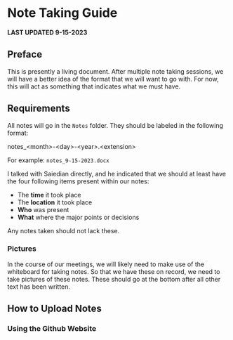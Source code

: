 # Note Taking Guide

**LAST UPDATED 9-15-2023**

## Preface

This is presently a living document. After multiple note taking sessions, we will have a better idea of the format that we will want to go with. For now, this will act as something that indicates what we must have.

## Requirements
All notes will go in the `Notes` folder. They should be labeled in the following format:

notes_\<month\>-\<day\>-\<year\>.\<extension\>

For example: `notes_9-15-2023.docx`

I talked with Saiedian directly, and he indicated that we should at least have the four following items present within our notes:

- The **time** it took place
- The **location** it took place
- **Who** was present
- **What** where the major points or decisions

Any notes taken should not lack these.

### Pictures

In the course of our meetings, we will likely need to make use of the whiteboard for taking notes. So that we have these on record, we need to take pictures of these notes. These should go at the bottom after all other text has been written.

## How to Upload Notes

### Using the Github Website


